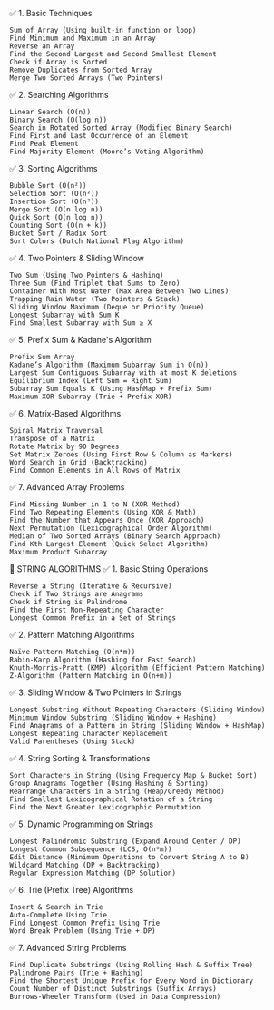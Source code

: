 ✅ 1. Basic Techniques

    Sum of Array (Using built-in function or loop)
    Find Minimum and Maximum in an Array
    Reverse an Array
    Find the Second Largest and Second Smallest Element
    Check if Array is Sorted
    Remove Duplicates from Sorted Array
    Merge Two Sorted Arrays (Two Pointers)

✅ 2. Searching Algorithms

    Linear Search (O(n))
    Binary Search (O(log n))
    Search in Rotated Sorted Array (Modified Binary Search)
    Find First and Last Occurrence of an Element
    Find Peak Element
    Find Majority Element (Moore’s Voting Algorithm)

✅ 3. Sorting Algorithms

    Bubble Sort (O(n²))
    Selection Sort (O(n²))
    Insertion Sort (O(n²))
    Merge Sort (O(n log n))
    Quick Sort (O(n log n))
    Counting Sort (O(n + k))
    Bucket Sort / Radix Sort
    Sort Colors (Dutch National Flag Algorithm)

✅ 4. Two Pointers & Sliding Window

    Two Sum (Using Two Pointers & Hashing)
    Three Sum (Find Triplet that Sums to Zero)
    Container With Most Water (Max Area Between Two Lines)
    Trapping Rain Water (Two Pointers & Stack)
    Sliding Window Maximum (Deque or Priority Queue)
    Longest Subarray with Sum K
    Find Smallest Subarray with Sum ≥ X

✅ 5. Prefix Sum & Kadane's Algorithm

    Prefix Sum Array
    Kadane’s Algorithm (Maximum Subarray Sum in O(n))
    Largest Sum Contiguous Subarray with at most K deletions
    Equilibrium Index (Left Sum = Right Sum)
    Subarray Sum Equals K (Using HashMap + Prefix Sum)
    Maximum XOR Subarray (Trie + Prefix XOR)

✅ 6. Matrix-Based Algorithms

    Spiral Matrix Traversal
    Transpose of a Matrix
    Rotate Matrix by 90 Degrees
    Set Matrix Zeroes (Using First Row & Column as Markers)
    Word Search in Grid (Backtracking)
    Find Common Elements in All Rows of Matrix

✅ 7. Advanced Array Problems

    Find Missing Number in 1 to N (XOR Method)
    Find Two Repeating Elements (Using XOR & Math)
    Find the Number that Appears Once (XOR Approach)
    Next Permutation (Lexicographical Order Algorithm)
    Median of Two Sorted Arrays (Binary Search Approach)
    Find Kth Largest Element (Quick Select Algorithm)
    Maximum Product Subarray

🔹 STRING ALGORITHMS
✅ 1. Basic String Operations

    Reverse a String (Iterative & Recursive)
    Check if Two Strings are Anagrams
    Check if String is Palindrome
    Find the First Non-Repeating Character
    Longest Common Prefix in a Set of Strings

✅ 2. Pattern Matching Algorithms

    Naïve Pattern Matching (O(n*m))
    Rabin-Karp Algorithm (Hashing for Fast Search)
    Knuth-Morris-Pratt (KMP) Algorithm (Efficient Pattern Matching)
    Z-Algorithm (Pattern Matching in O(n+m))

✅ 3. Sliding Window & Two Pointers in Strings

    Longest Substring Without Repeating Characters (Sliding Window)
    Minimum Window Substring (Sliding Window + Hashing)
    Find Anagrams of a Pattern in String (Sliding Window + HashMap)
    Longest Repeating Character Replacement
    Valid Parentheses (Using Stack)

✅ 4. String Sorting & Transformations

    Sort Characters in String (Using Frequency Map & Bucket Sort)
    Group Anagrams Together (Using Hashing & Sorting)
    Rearrange Characters in a String (Heap/Greedy Method)
    Find Smallest Lexicographical Rotation of a String
    Find the Next Greater Lexicographic Permutation

✅ 5. Dynamic Programming on Strings

    Longest Palindromic Substring (Expand Around Center / DP)
    Longest Common Subsequence (LCS, O(n*m))
    Edit Distance (Minimum Operations to Convert String A to B)
    Wildcard Matching (DP + Backtracking)
    Regular Expression Matching (DP Solution)

✅ 6. Trie (Prefix Tree) Algorithms

    Insert & Search in Trie
    Auto-Complete Using Trie
    Find Longest Common Prefix Using Trie
    Word Break Problem (Using Trie + DP)

✅ 7. Advanced String Problems

    Find Duplicate Substrings (Using Rolling Hash & Suffix Tree)
    Palindrome Pairs (Trie + Hashing)
    Find the Shortest Unique Prefix for Every Word in Dictionary
    Count Number of Distinct Substrings (Suffix Arrays)
    Burrows-Wheeler Transform (Used in Data Compression)